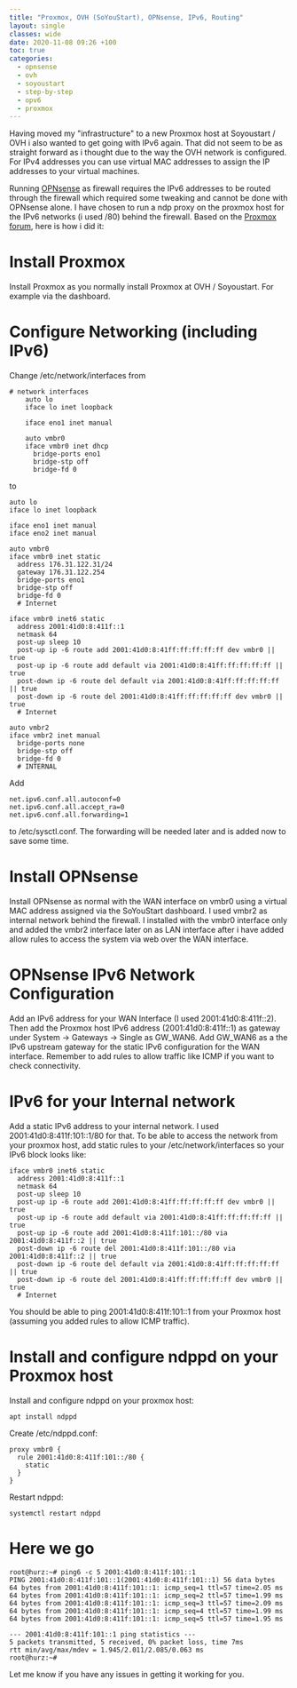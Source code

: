 ```yaml
---
title: "Proxmox, OVH (SoYouStart), OPNsense, IPv6, Routing"
layout: single
classes: wide
date: 2020-11-08 09:26 +100
toc: true
categories:
  - opnsense
  - ovh
  - soyoustart
  - step-by-step
  - opv6
  - proxmox
---
```

Having moved my "infrastructure" to a new Proxmox host at Soyoustart / OVH i also wanted to get going with IPv6 again. That did not
seem to be as straight forward as i thought due to the way the OVH network is configured. For IPv4 addresses you can use virtual MAC
addresses to assign the IP addresses to your virtual machines.

Running [OPNsense](https://opnsense.org/) as firewall requires the IPv6 addresses to be routed through the firewall which required some
tweaking and cannot be done with OPNsense alone. I have chosen to run a ndp proxy on the proxmox host for the IPv6 networks (i used /80)
behind the firewall. Based on the [Proxmox forum](https://forum.proxmox.com/threads/opnsense-pfsense-ipv6-and-vips-vips-not-routable-ovh-network.59711/), here is how i did it:

# Install Proxmox #

Install Proxmox as you normally install Proxmox at OVH / Soyoustart. For example via the dashboard.

# Configure Networking (including IPv6) #

Change /etc/network/interfaces from

```terminal
# network interfaces
    auto lo
    iface lo inet loopback

    iface eno1 inet manual

    auto vmbr0
    iface vmbr0 inet dhcp
      bridge-ports eno1
      bridge-stp off
      bridge-fd 0
```

to

```terminal
auto lo
iface lo inet loopback

iface eno1 inet manual
iface eno2 inet manual

auto vmbr0
iface vmbr0 inet static
  address 176.31.122.31/24
  gateway 176.31.122.254
  bridge-ports eno1
  bridge-stp off
  bridge-fd 0
  # Internet

iface vmbr0 inet6 static
  address 2001:41d0:8:411f::1
  netmask 64
  post-up sleep 10
  post-up ip -6 route add 2001:41d0:8:41ff:ff:ff:ff:ff dev vmbr0 || true
  post-up ip -6 route add default via 2001:41d0:8:41ff:ff:ff:ff:ff || true
  post-down ip -6 route del default via 2001:41d0:8:41ff:ff:ff:ff:ff || true
  post-down ip -6 route del 2001:41d0:8:41ff:ff:ff:ff:ff dev vmbr0 || true
  # Internet

auto vmbr2
iface vmbr2 inet manual
  bridge-ports none
  bridge-stp off
  bridge-fd 0
  # INTERNAL
```

Add

```
net.ipv6.conf.all.autoconf=0
net.ipv6.conf.all.accept_ra=0
net.ipv6.conf.all.forwarding=1
```

to /etc/sysctl.conf. The forwarding will be needed later and is added now to save some time.

# Install OPNsense #

Install OPNsense as normal with the WAN interface on vmbr0 using a virtual MAC address assigned via the SoYouStart dashboard. I used
vmbr2 as internal network behind the firewall. I installed with the vmbr0 interface only and added the vmbr2 interface later on as LAN
interface after i have added allow rules to access the system via web over the WAN interface.

# OPNsense IPv6 Network Configuration #

Add an IPv6 address for your WAN Interface (I used 2001:41d0:8:411f::2). Then add the Proxmox host IPv6 address (2001:41d0:8:411f::1) as gateway under System -> Gateways -> Single as GW_WAN6. Add GW_WAN6 as a the IPv6 upstream gateway for the static IPv6 configuration for the WAN interface. Remember to add rules to allow
traffic like ICMP if you want to check connectivity.

# IPv6 for your Internal network #

Add a static IPv6 address to your internal network. I used 2001:41d0:8:411f:101::1/80 for that. To be able to access the network from your
proxmox host, add static rules to your /etc/network/interfaces so your IPv6 block looks like:

```
iface vmbr0 inet6 static
  address 2001:41d0:8:411f::1
  netmask 64
  post-up sleep 10
  post-up ip -6 route add 2001:41d0:8:41ff:ff:ff:ff:ff dev vmbr0 || true
  post-up ip -6 route add default via 2001:41d0:8:41ff:ff:ff:ff:ff || true
  post-up ip -6 route add 2001:41d0:8:411f:101::/80 via 2001:41d0:8:411f::2 || true
  post-down ip -6 route del 2001:41d0:8:411f:101::/80 via 2001:41d0:8:411f::2 || true
  post-down ip -6 route del default via 2001:41d0:8:41ff:ff:ff:ff:ff || true
  post-down ip -6 route del 2001:41d0:8:41ff:ff:ff:ff:ff dev vmbr0 || true
  # Internet
```

You should be able to ping 2001:41d0:8:411f:101::1 from your Proxmox host (assuming you added rules to allow ICMP traffic).

# Install and configure ndppd on your Proxmox host #

Install and configure ndppd on your proxmox host:

```
apt install ndppd
```

Create /etc/ndppd.conf:

```
proxy vmbr0 {
  rule 2001:41d0:8:411f:101::/80 {
    static
  }
}
```

Restart ndppd:

```
systemctl restart ndppd
```

# Here we go #

```
root@hurz:~# ping6 -c 5 2001:41d0:8:411f:101::1
PING 2001:41d0:8:411f:101::1(2001:41d0:8:411f:101::1) 56 data bytes
64 bytes from 2001:41d0:8:411f:101::1: icmp_seq=1 ttl=57 time=2.05 ms
64 bytes from 2001:41d0:8:411f:101::1: icmp_seq=2 ttl=57 time=1.99 ms
64 bytes from 2001:41d0:8:411f:101::1: icmp_seq=3 ttl=57 time=2.09 ms
64 bytes from 2001:41d0:8:411f:101::1: icmp_seq=4 ttl=57 time=1.99 ms
64 bytes from 2001:41d0:8:411f:101::1: icmp_seq=5 ttl=57 time=1.95 ms

--- 2001:41d0:8:411f:101::1 ping statistics ---
5 packets transmitted, 5 received, 0% packet loss, time 7ms
rtt min/avg/max/mdev = 1.945/2.011/2.085/0.063 ms
root@hurz:~#
```

Let me know if you have any issues in getting it working for you.

